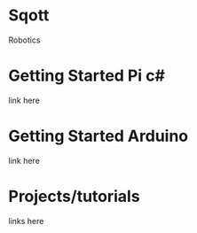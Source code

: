 # Sqott
Robotics 

# Getting Started Pi c#
link here

# Getting Started Arduino
link here

# Projects/tutorials
links here

